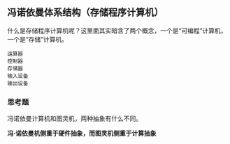 ## 冯诺依曼体系结构（存储程序计算机）


什么是存储程序计算机呢？这里面其实暗含了两个概念，一个是“可编程”计算机，一个是“存储”计算机。

    运算器
    控制器
    存储器
    输入设备
    输出设备

### 思考题

冯诺依曼计算机和图灵机，两种抽象有什么不同。

**冯·诺依曼机侧重于硬件抽象，而图灵机侧重于计算抽象**

